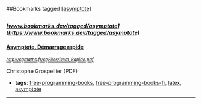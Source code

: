 ##Bookmarks tagged [[asymptote]](https://www.bookmarks.dev?q=[asymptote])

_<sup><sup>[www.bookmarks.dev/tagged/asymptote](https://www.bookmarks.dev/tagged/asymptote)</sup></sup>_
---
#### [Asymptote. Démarrage rapide](http://cgmaths.fr/cgFiles/Dem_Rapide.pdf)
_<sup>http://cgmaths.fr/cgFiles/Dem_Rapide.pdf</sup>_

Christophe Grospellier (PDF)
* **tags**: [free-programming-books](../tagged/free-programming-books.md), [free-programming-books-fr](../tagged/free-programming-books-fr.md), [latex](../tagged/latex.md), [asymptote](../tagged/asymptote.md)
---
